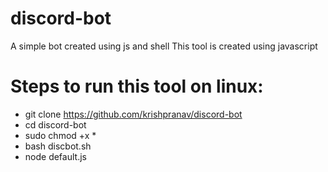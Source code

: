 # discord-bot
A simple bot created using js and shell
This tool is created using javascript
# Steps to run this tool on linux:
- git clone https://github.com/krishpranav/discord-bot
- cd discord-bot
- sudo chmod +x *
- bash discbot.sh
- node default.js
